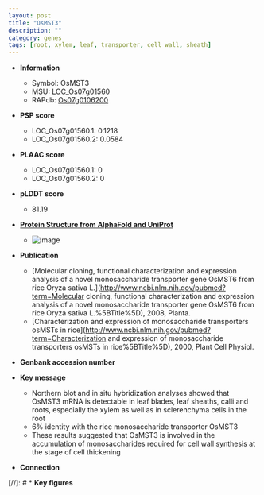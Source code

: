 ```yaml
---
layout: post
title: "OsMST3"
description: ""
category: genes
tags: [root, xylem, leaf, transporter, cell wall, sheath]
---
```


* **Information**  
    + Symbol: OsMST3  
    + MSU: [LOC_Os07g01560](http://rice.plantbiology.msu.edu/cgi-bin/ORF_infopage.cgi?orf=LOC_Os07g01560)  
    + RAPdb: [Os07g0106200](http://rapdb.dna.affrc.go.jp/viewer/gbrowse_details/irgsp1?name=Os07g0106200)  

* **PSP score**  
    + LOC_Os07g01560.1: 0.1218 
    + LOC_Os07g01560.2: 0.0584 

* **PLAAC score**  
    + LOC_Os07g01560.1: 0 
    + LOC_Os07g01560.2: 0 

* **pLDDT score**
    + 81.19

* **[Protein Structure from AlphaFold and UniProt](https://www.uniprot.org/uniprotkb/Q7EZD7/entry#structure)**
    + ![image](https://ricepsp.github.io/images/Q7/AF-Q7EZD7-F1.png)

* **Publication**  
    + [Molecular cloning, functional characterization and expression analysis of a novel monosaccharide transporter gene OsMST6 from rice Oryza sativa L.](http://www.ncbi.nlm.nih.gov/pubmed?term=Molecular cloning, functional characterization and expression analysis of a novel monosaccharide transporter gene OsMST6 from rice Oryza sativa L.%5BTitle%5D), 2008, Planta.
    + [Characterization and expression of monosaccharide transporters osMSTs in rice](http://www.ncbi.nlm.nih.gov/pubmed?term=Characterization and expression of monosaccharide transporters osMSTs in rice%5BTitle%5D), 2000, Plant Cell Physiol.

* **Genbank accession number**  

* **Key message**  
    + Northern blot and in situ hybridization analyses showed that OsMST3 mRNA is detectable in leaf blades, leaf sheaths, calli and roots, especially the xylem as well as in sclerenchyma cells in the root
    + 6% identity with the rice monosaccharide transporter OsMST3
    + These results suggested that OsMST3 is involved in the accumulation of monosaccharides required for cell wall synthesis at the stage of cell thickening

* **Connection**  

[//]: # * **Key figures**  


